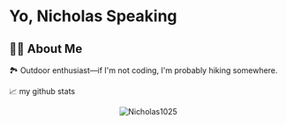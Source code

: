 # Yo, Nicholas Speaking

## 👨‍💻 About Me
🏞 Outdoor enthusiast—if I'm not coding, I'm probably hiking somewhere.


📈 my github stats
<p align="center"> <img src="https://github-readme-stats.vercel.app/api?username=Nicholas1025&show_icons=true&theme=gotham" alt="Nicholas1025" />
<!--
**Nicholas1025/Nicholas1025** is a ✨ _special_ ✨ repository because its `README.md` (this file) appears on your GitHub profile.

Here are some ideas to get you started:

- 🔭 I’m currently working on ...
- 🌱 I’m currently learning ...
- 👯 I’m looking to collaborate on ...
- 🤔 I’m looking for help with ...
- 💬 Ask me about ...
- 📫 How to reach me: ...
- 😄 Pronouns: ...
- ⚡ Fun fact: ...
-->
